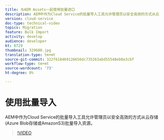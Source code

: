 ```yaml
---
title: 与AEM Assets一起使用批量进口
description: AEM中作为Cloud Service的批量导入工具允许管理员以安全高效的方式从云存储(Azure Blob存储或AmazonS3)批量导入资源。
version: cloud-service
doc-type: technical-video
topics: Migration
feature: Bulk Import
activity: develop
audience: developer
kt: 6729
thumbnail: 329680.jpg
translation-type: tm+mt
source-git-commit: 322f618469126656dc735263abd55548eb0a3cbf
workflow-type: tm+mt
source-wordcount: '73'
ht-degree: 0%

---
```



# 使用批量导入

AEM中作为Cloud Service的批量导入工具允许管理员以安全高效的方式从云存储(Azure Blob存储或AmazonS3)批量导入资源。

>[!VIDEO](https://video.tv.adobe.com/v/329680/?quality=12&learn=on)
